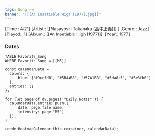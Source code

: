 ```yaml
---
tags: Song ⭐⭐ 
banner: "![[An Insatiable High (1977).jpg]]"
---
```

[Time:: 4:21]
[Artist:: [[Masayoshi Takanaka (高中正義)]] ]
[Genre:: Jazz]
[Played:: 1]
[Album:: [[An Insatiable High (1977)]]]
[Year:: 1977]
### Dates
````dataview
TABLE Favorite_Song
WHERE Favorite_Song = [[M5]]
````
  ```dataviewjs
const calendarData = { 
	colors: { 
		blue: ["#9ccfd8", "#5BAAB8", "#57A1BB", "#5da8c7", "#3e8fb0"] 
	}, 
	entries: [] 
}; 

for (let page of dv.pages('"Daily Notes"')) { 
	calendarData.entries.push({ 
		date: page.file.name, 
		intensity: page["M5"]
	}); 
} 

renderHeatmapCalendar(this.container, calendarData);
```
